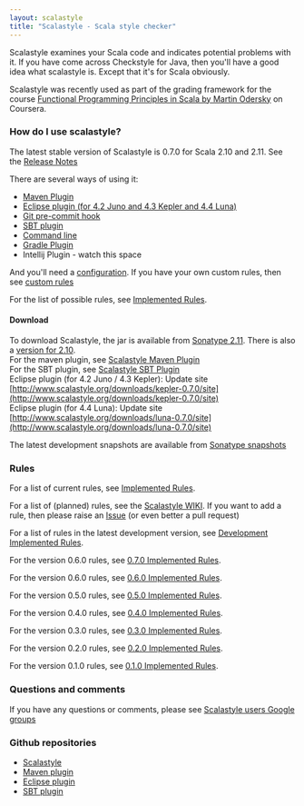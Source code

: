 ```yaml
---
layout: scalastyle
title: "Scalastyle - Scala style checker"
---
```


Scalastyle examines your Scala code and indicates potential problems with it. If you have come across Checkstyle for Java,
then you'll have a good idea what scalastyle is. Except that it's for Scala obviously.

Scalastyle was recently used as part of the grading framework for the course [Functional Programming Principles in Scala by Martin Odersky](https://www.coursera.org/course/progfun) on Coursera.

### How do I use scalastyle?

The latest stable version of Scalastyle is 0.7.0 for Scala 2.10 and 2.11. See the [Release Notes](release-notes.html)

There are several ways of using it:

 * [Maven Plugin](maven.html)
 * [Eclipse plugin (for 4.2 Juno and 4.3 Kepler and 4.4 Luna)](eclipse-index.html)
 * [Git pre-commit hook](git-pre-commit-hook.html)
 * [SBT plugin](sbt.html)
 * [Command line](command-line.html)
 * [Gradle Plugin](https://github.com/MansurAshraf/gradle-scalastyle-plugin)
 * Intellij Plugin - watch this space

And you'll need a [configuration](configuration.html). If you have your own custom rules, then see [custom rules](custom-rules.html)

For the list of possible rules, see [Implemented Rules](rules-0.7.0.html).

#### Download

To download Scalastyle, the jar is available from [Sonatype 2.11](https://oss.sonatype.org/content/repositories/releases/org/scalastyle/scalastyle_2.11). There is also a [version for 2.10](https://oss.sonatype.org/content/repositories/releases/org/scalastyle/scalastyle_2.10).
<br/>
For the maven plugin, see [Scalastyle Maven Plugin](maven.html)
<br/>
For the SBT plugin, see [Scalastyle SBT Plugin](sbt.html)
<br/>
Eclipse plugin (for 4.2 Juno / 4.3 Kepler): Update site [http://www.scalastyle.org/downloads/kepler-0.7.0/site](http://www.scalastyle.org/downloads/kepler-0.7.0/site)
<br/>
Eclipse plugin (for 4.4 Luna): Update site [http://www.scalastyle.org/downloads/luna-0.7.0/site](http://www.scalastyle.org/downloads/luna-0.7.0/site)

The latest development snapshots are available from [Sonatype snapshots](https://oss.sonatype.org/content/repositories/snapshots/org/scalastyle/)

### Rules

For a list of current rules, see [Implemented Rules](rules-0.7.0.html).

For a list of (planned) rules, see the [Scalastyle WIKI](https://github.com/scalastyle/scalastyle/wiki).
If you want to add a rule, then please raise an [Issue](https://github.com/scalastyle/scalastyle/issues) (or even better a pull request)

For a list of rules in the latest development version, see [Development Implemented Rules](rules-dev.html).

For the version 0.6.0 rules, see [0.7.0 Implemented Rules](rules-0.7.0.html).

For the version 0.6.0 rules, see [0.6.0 Implemented Rules](rules-0.6.0.html).

For the version 0.5.0 rules, see [0.5.0 Implemented Rules](rules-0.5.0.html).

For the version 0.4.0 rules, see [0.4.0 Implemented Rules](rules-0.4.0.html).

For the version 0.3.0 rules, see [0.3.0 Implemented Rules](rules-0.3.0.html).

For the version 0.2.0 rules, see [0.2.0 Implemented Rules](rules-0.2.0.html).

For the version 0.1.0 rules, see [0.1.0 Implemented Rules](rules-0.1.0.html).

### Questions and comments

If you have any questions or comments, please see [Scalastyle users Google groups](https://groups.google.com/forum/#!forum/scalastyle-users)

### Github repositories

 * [Scalastyle](https://github.com/scalastyle/scalastyle)
 * [Maven plugin](https://github.com/scalastyle/scalastyle-maven-plugin)
 * [Eclipse plugin](https://github.com/scalastyle/scalastyle-plugin)
 * [SBT plugin](https://github.com/scalastyle/scalastyle-sbt-plugin)

